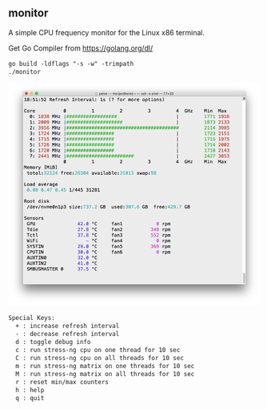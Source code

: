 ## monitor
A simple CPU frequency monitor for the Linux x86 terminal.

Get Go Compiler from https://golang.org/dl/
```
go build -ldflags "-s -w" -trimpath
./monitor
```

![ScreenShot](monitor.png)

```
Special Keys:
  + : increase refresh interval
  - : decrease refresh interval
  d : toggle debug info
  c : run stress-ng cpu on one thread for 10 sec
  C : run stress-ng cpu on all threads for 10 sec
  m : run stress-ng matrix on one threads for 10 sec
  M : run stress-ng matrix on all threads for 10 sec
  r : reset min/max counters
  h : help
  q : quit
```
